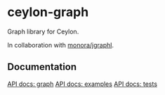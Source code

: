 ceylon-graph
============

Graph library for Ceylon.

In collaboration with [monora/jgraphl](https://github.com/monora/jgraphl).

Documentation
-------------

[API docs: graph](http://trs123.github.io/ceylon-graph/modules/graph/0.0.1/module-doc/api/index.html)
[API docs: examples](http://trs123.github.io/ceylon-graph/modules/examples/0.0.1/module-doc/api/index.html)
[API docs: tests](http://trs123.github.io/ceylon-graph/modules/tests/graph/0.0.1/module-doc/api/index.html)

